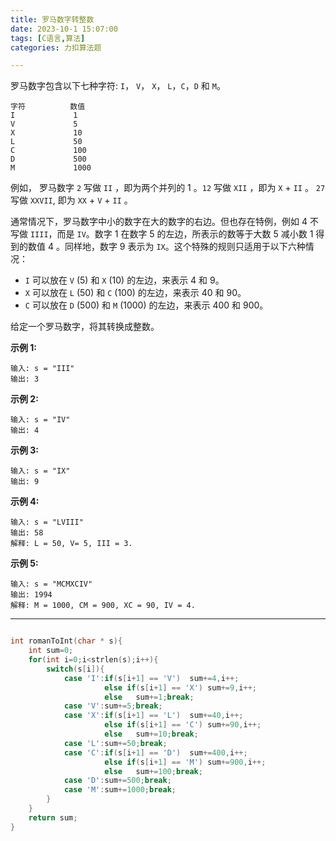 ```yaml
---
title: 罗马数字转整数
date: 2023-10-1 15:07:00
tags: [C语言,算法]
categories: 力扣算法题

---
```


罗马数字包含以下七种字符: `I`， `V`， `X`， `L`，`C`，`D` 和 `M`。

```
字符          数值
I             1
V             5
X             10
L             50
C             100
D             500
M             1000
```

例如， 罗马数字 `2` 写做 `II` ，即为两个并列的 1 。`12` 写做 `XII` ，即为 `X` + `II` 。 `27` 写做 `XXVII`, 即为 `XX` + `V` + `II` 。

通常情况下，罗马数字中小的数字在大的数字的右边。但也存在特例，例如 4 不写做 `IIII`，而是 `IV`。数字 1 在数字 5 的左边，所表示的数等于大数 5 减小数 1 得到的数值 4 。同样地，数字 9 表示为 `IX`。这个特殊的规则只适用于以下六种情况：

- `I` 可以放在 `V` (5) 和 `X` (10) 的左边，来表示 4 和 9。
- `X` 可以放在 `L` (50) 和 `C` (100) 的左边，来表示 40 和 90。 
- `C` 可以放在 `D` (500) 和 `M` (1000) 的左边，来表示 400 和 900。

给定一个罗马数字，将其转换成整数。

 

**示例 1:**

```
输入: s = "III"
输出: 3
```

**示例 2:**

```
输入: s = "IV"
输出: 4
```

**示例 3:**

```
输入: s = "IX"
输出: 9
```

**示例 4:**

```
输入: s = "LVIII"
输出: 58
解释: L = 50, V= 5, III = 3.
```

**示例 5:**

```
输入: s = "MCMXCIV"
输出: 1994
解释: M = 1000, CM = 900, XC = 90, IV = 4.
```

 



---

~~~c

int romanToInt(char * s){
    int sum=0;
    for(int i=0;i<strlen(s);i++){
        switch(s[i]){
            case 'I':if(s[i+1] == 'V')  sum+=4,i++;
                     else if(s[i+1] == 'X') sum+=9,i++;
                     else   sum+=1;break;
            case 'V':sum+=5;break;
            case 'X':if(s[i+1] == 'L')  sum+=40,i++;
                     else if(s[i+1] == 'C') sum+=90,i++;
                     else   sum+=10;break;
            case 'L':sum+=50;break;
            case 'C':if(s[i+1] == 'D')  sum+=400,i++;
                     else if(s[i+1] == 'M') sum+=900,i++;
                     else   sum+=100;break;
            case 'D':sum+=500;break;
            case 'M':sum+=1000;break;
        }
    }
    return sum;
}
~~~

